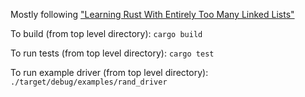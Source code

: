 Mostly following ["Learning Rust With Entirely Too Many Linked Lists"](https://rust-unofficial.github.io/too-many-lists/index.html)

To build (from top level directory): `cargo build`

To run tests (from top level directory): `cargo test`

To run example driver (from top level directory): `./target/debug/examples/rand_driver`
